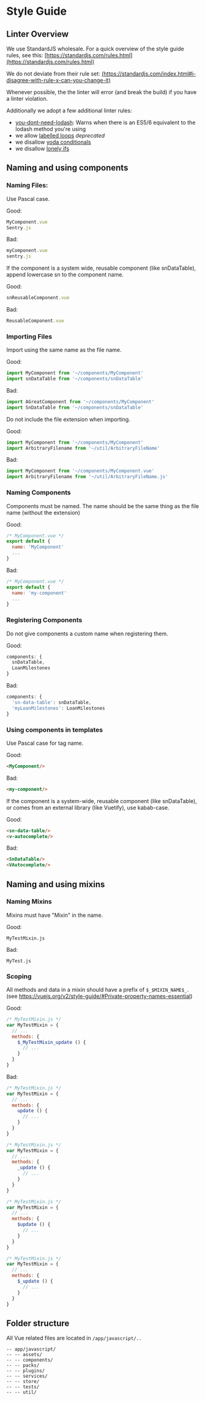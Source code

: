 # Style Guide

## Linter Overview

We use StandardJS wholesale. For a quick overview of the style guide rules, see this: [https://standardjs.com/rules.html](https://standardjs.com/rules.html)

We do not deviate from their rule set: [(https://standardjs.com/index.html#i-disagree-with-rule-x-can-you-change-it)](https://standardjs.com/index.html#i-disagree-with-rule-x-can-you-change-it)

Whenever possible, the the linter will error (and break the build) if you have a linter violation.

Additionally we adopt a few additional linter rules:

 - [you-dont-need-lodash](https://github.com/you-dont-need/You-Dont-Need-Lodash-Underscore): Warns when there is an ES5/6 equivalent to the lodash method you're using
 - we allow [labelled loops](https://eslint.org/docs/rules/no-labels) *deprecated*
 - we disallow [yoda conditionals](https://eslint.org/docs/rules/yoda)
 - we disallow [lonely ifs](https://eslint.org/docs/rules/no-lonely-if)

## Naming and using components

### Naming Files:
Use Pascal case.

Good:
``` js
MyComponent.vue
Sentry.js
```

Bad:
``` js
myComponent.vue
sentry.js
```

If the component is a system wide, reusable component (like snDataTable), append lowercase sn to the component name.

Good:
``` js
snReusableComponent.vue
```

Bad:
``` js
ReusableComponent.vue
```

### Importing Files
Import using the same name as the file name.

Good:
``` js
import MyComponent from '~/components/MyComponent'
import snDataTable from '~/components/snDataTable'
```

Bad:
``` js
import AGreatComponent from '~/components/MyComponent'
import SnDataTable from '~/components/snDataTable'
```

Do not include the file extension when importing.

Good:
``` js
import MyComponent from '~/components/MyComponent'
import ArbitraryFilename from '~/util/ArbitraryFileName'
```

Bad:
``` js
import MyComponent from '~/components/MyComponent.vue'
import ArbitraryFilename from '~/util/ArbitraryFileName.js'
```

### Naming Components
Components must be named. The name should be the same thing as the file name (without the extension)

Good:
```js
/* MyComponent.vue */
export default {
  name: 'MyComponent'
  ...
}
```

Bad:
```js
/* MyComponent.vue */
export default {
  name: 'my-component'
  ...
}
```

### Registering Components
Do not give components a custom name when registering them.

Good:
``` js
components: {
  snDataTable,
  LoanMilestones
}
```

Bad:
``` js
components: {
  'sn-data-table': snDataTable,
  'myLoanMilestones': LoanMilestones
}
```

### Using components in templates
Use Pascal case for tag name.

Good:
``` html
<MyComponent/>
```

Bad:
``` html
<my-component/>
```

If the component is a system-wide, reusable component (like snDataTable), or comes from an external library (like Vuetify), use kabab-case.

Good:
``` html
<sn-data-table/>
<v-autocomplete/>
```

Bad:
``` html
<SnDataTable/>
<VAutocomplete/>
```

## Naming and using mixins

### Naming Mixins
Mixins must have "Mixin" in the name.

Good:
```
MyTestMixin.js
```

Bad:
```
MyTest.js
```

### Scoping
All methods and data in a mixin should have a prefix of `$_$MIXIN_NAME$_`. (see https://vuejs.org/v2/style-guide/#Private-property-names-essential)

Good:
``` js
/* MyTestMixin.js */
var MyTestMixin = {
  // ...
  methods: {
    $_MyTestMixin_update () {
      // ...
    }
  }
}
```

Bad:
``` js
/* MyTestMixin.js */
var MyTestMixin = {
  // ...
  methods: {
    update () {
      // ...
    }
  }
}
```

``` js
/* MyTestMixin.js */
var MyTestMixin = {
  // ...
  methods: {
    _update () {
      // ...
    }
  }
}
```

``` js
/* MyTestMixin.js */
var MyTestMixin = {
  // ...
  methods: {
    $update () {
      // ...
    }
  }
}
```

``` js
/* MyTestMixin.js */
var MyTestMixin = {
  // ...
  methods: {
    $_update () {
      // ...
    }
  }
}
```

## Folder structure
All Vue related files are located in `/app/javascript/..`
```
-- app/javascript/
-- -- assets/
-- -- components/
-- -- packs/
-- -- plugins/
-- -- services/
-- -- store/
-- -- tests/
-- -- util/
```
